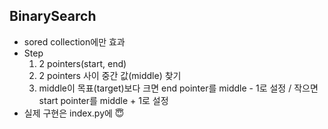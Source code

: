 ## BinarySearch

- sored collection에만 효과
- Step
  1. 2 pointers(start, end)
  2. 2 pointers 사이 중간 값(middle) 찾기
  3. middle이 목표(target)보다 크면 end pointer를 middle - 1로 설정 / 작으면 start pointer를 middle + 1로 설정
- 실제 구현은 index.py에 😇  
